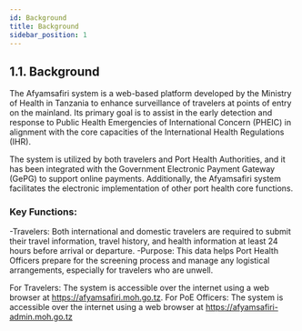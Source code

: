 ```yaml
---
id: Background
title: Background
sidebar_position: 1
---
```


## 1.1. Background

The Afyamsafiri system is a web-based platform developed by the Ministry of Health in Tanzania to enhance surveillance of travelers at points of entry on the mainland. Its primary goal is to assist in the early detection and response to Public Health Emergencies of International Concern (PHEIC) in alignment with the core capacities of the International Health Regulations (IHR).

The system is utilized by both travelers and Port Health Authorities, and it has been integrated with the Government Electronic Payment Gateway (GePG) to support online payments. Additionally, the Afyamsafiri system facilitates the electronic implementation of other port health core functions.

### Key Functions:

-Travelers: Both international and domestic travelers are required to submit their travel information, travel history, and health information at least 24 hours before arrival or departure.
  -Purpose: This data helps Port Health Officers prepare for the screening process and manage any logistical arrangements, especially for travelers who are unwell.

For Travelers: The system is accessible over the internet using a web browser at https://afyamsafiri.moh.go.tz.
For PoE Officers: The system is accessible over the internet using a web browser at https://afyamsafiri-admin.moh.go.tz
